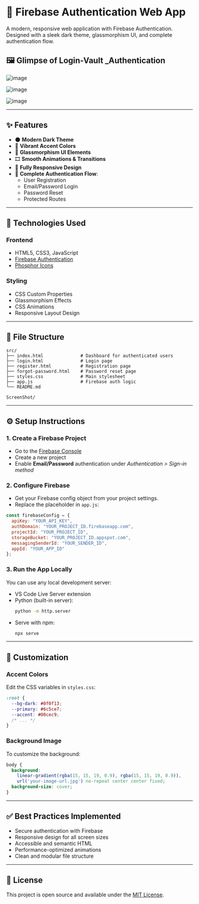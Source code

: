 # 🔐 Firebase Authentication Web App

A modern, responsive web application with Firebase Authentication. Designed with a sleek dark theme, glassmorphism UI, and complete authentication flow.

## 🖼️ Glimpse of Login-Vault \_Authentication 

![image](https://github.com/user-attachments/assets/7da9a376-a053-4747-96a0-92c012de5180)

![image](https://github.com/user-attachments/assets/d5181dde-8dd8-415b-97f6-3b580d2cfc1c)

![image](https://github.com/user-attachments/assets/8d8d8153-49e9-4d7e-b131-de04196ef3f0)




---

## ✨ Features

- 🌑 **Modern Dark Theme**
- 🎨 **Vibrant Accent Colors**
- 🧣 **Glassmorphism UI Elements**
- 🎞️ **Smooth Animations & Transitions**
- 📱 **Fully Responsive Design**
- 🔐 **Complete Authentication Flow**:
  - User Registration
  - Email/Password Login
  - Password Reset
  - Protected Routes

---

## 💪 Technologies Used

### Frontend

- HTML5, CSS3, JavaScript
- [Firebase Authentication](https://firebase.google.com/docs/auth)
- [Phosphor Icons](https://phosphoricons.com)

### Styling

- CSS Custom Properties
- Glassmorphism Effects
- CSS Animations
- Responsive Layout Design

---

## 📁 File Structure

```
src/
├── index.html              # Dashboard for authenticated users
├── login.html              # Login page
├── register.html           # Registration page
├── forgot-password.html    # Password reset page
├── styles.css              # Main stylesheet
├── app.js                  # Firebase auth logic
└── README.md

ScreenShot/

```





---

## ⚙️ Setup Instructions

### 1. Create a Firebase Project

- Go to the [Firebase Console](https://console.firebase.google.com/)
- Create a new project
- Enable **Email/Password** authentication under *Authentication > Sign-in method*

### 2. Configure Firebase

- Get your Firebase config object from your project settings.
- Replace the placeholder in `app.js`:

```javascript
const firebaseConfig = {
  apiKey: "YOUR_API_KEY",
  authDomain: "YOUR_PROJECT_ID.firebaseapp.com",
  projectId: "YOUR_PROJECT_ID",
  storageBucket: "YOUR_PROJECT_ID.appspot.com",
  messagingSenderId: "YOUR_SENDER_ID",
  appId: "YOUR_APP_ID"
};
```

### 3. Run the App Locally

You can use any local development server:

- VS Code Live Server extension
- Python (built-in server):
  ```bash
  python -m http.server
  ```
- Serve with npm:
  ```bash
  npx serve
  ```

---

## 🎨 Customization

### Accent Colors

Edit the CSS variables in `styles.css`:

```css
:root {
  --bg-dark: #0f0f13;
  --primary: #6c5ce7;
  --accent: #00cec9;
  /* ... */
}
```

### Background Image

To customize the background:

```css
body {
  background:
    linear-gradient(rgba(15, 15, 19, 0.9), rgba(15, 15, 19, 0.9)),
    url('your-image-url.jpg') no-repeat center center fixed;
  background-size: cover;
}
```

---

## ✅ Best Practices Implemented

- Secure authentication with Firebase
- Responsive design for all screen sizes
- Accessible and semantic HTML
- Performance-optimized animations
- Clean and modular file structure

---

## 📄 License

This project is open source and available under the [MIT License](LICENSE).

